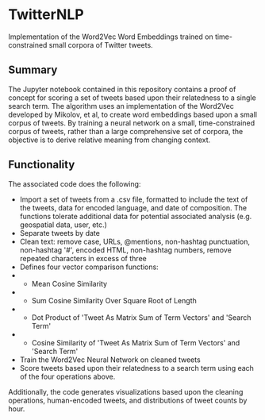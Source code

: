 # TwitterNLP
Implementation of the Word2Vec Word Embeddings trained on time-constrained small corpora of Twitter tweets.

## Summary
The Jupyter notebook contained in this repository contains a proof of concept for scoring a set of tweets based upon their relatedness to a single search term. The algorithm uses an implementation of the Word2Vec developed by Mikolov, et al, to create word embeddings based upon a small corpus of tweets. By training a neural network on a small, time-constrained corpus of tweets, rather than a large comprehensive set of corpora, the objective is to derive relative meaning from changing context. 

## Functionality
The associated code does the following:
- Import a set of tweets from a .csv file, formatted to include the text of the tweets, data for encoded language, and date of composition. The functions tolerate additional data for potential associated analysis (e.g. geospatial data, user, etc.)
- Separate tweets by date
- Clean text: remove case, URLs, @mentions, non-hashtag punctuation, non-hashtag '#', encoded HTML, non-hashtag numbers, remove repeated characters in excess of three
- Defines four vector comparison functions:
- - Mean Cosine Similarity
- - Sum Cosine Similarity Over Square Root of Length
- - Dot Product of 'Tweet As Matrix Sum of Term Vectors' and 'Search Term'
- - Cosine Similarity of 'Tweet As Matrix Sum of Term Vectors' and 'Search Term'
- Train the Word2Vec Neural Network on cleaned tweets
- Score tweets based upon their relatedness to a search term using each of the four operations above.

Additionally, the code generates visualizations based upon the cleaning operations, human-encoded tweets, and distributions of tweet counts by hour.
